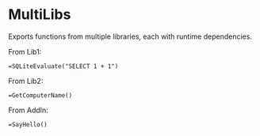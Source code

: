 # MultiLibs

Exports functions from multiple libraries, each with runtime dependencies.

From Lib1:
```
=SQLiteEvaluate("SELECT 1 + 1")
```

From Lib2:
```
=GetComputerName()
```

From AddIn:
```
=SayHello()
```

